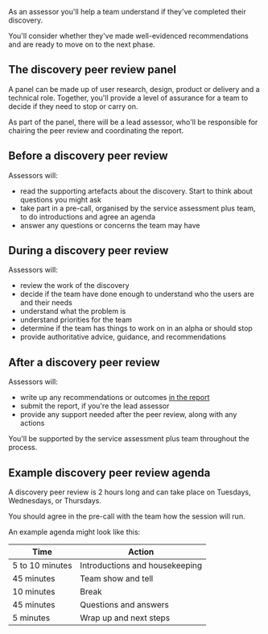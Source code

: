 As an assessor you'll help a team understand if they've completed their discovery.

You'll consider whether they've made well-evidenced recommendations and are ready to move on to the next phase.

## The discovery peer review panel

A panel can be made up of user research, design, product or delivery and a technical role. Together, you'll provide a level of assurance for a team to decide if they need to stop or carry on.

As part of the panel, there will be a lead assessor, who'll be responsible for chairing the peer review and coordinating the report.

## Before a discovery peer review

Assessors will:

- read the supporting artefacts about the discovery. Start to think about questions you might ask
- take part in a pre-call, organised by the service assessment plus team, to do introductions and agree an agenda
- answer any questions or concerns the team may have

## During a discovery peer review

Assessors will:

- review the work of the discovery
- decide if the team have done enough to understand who the users are and their needs
- understand what the problem is
- understand priorities for the team
- determine if the team has things to work on in an alpha or should stop
- provide authoritative advice, guidance, and recommendations

## After a discovery peer review

Assessors will:

- write up any recommendations or outcomes [in the report](/service-assurance/complete-discovery-peer-review-report)
- submit the report, if you're the lead assessor
- provide any support needed after the peer review, along with any actions

You'll be supported by the service assessment plus team throughout the process.

## Example discovery peer review agenda

A discovery peer review is 2 hours long and can take place on Tuesdays, Wednesdays, or Thursdays.

You should agree in the pre-call with the team how the session will run. 

An example agenda might look like this:

| Time             | Action                     |
|------------------|----------------------------|
| 5 to 10 minutes  | Introductions and housekeeping |
| 45 minutes       | Team show and tell         |
| 10 minutes       | Break                      |
| 45 minutes       | Questions and answers       |
| 5 minutes        | Wrap up and next steps      |


